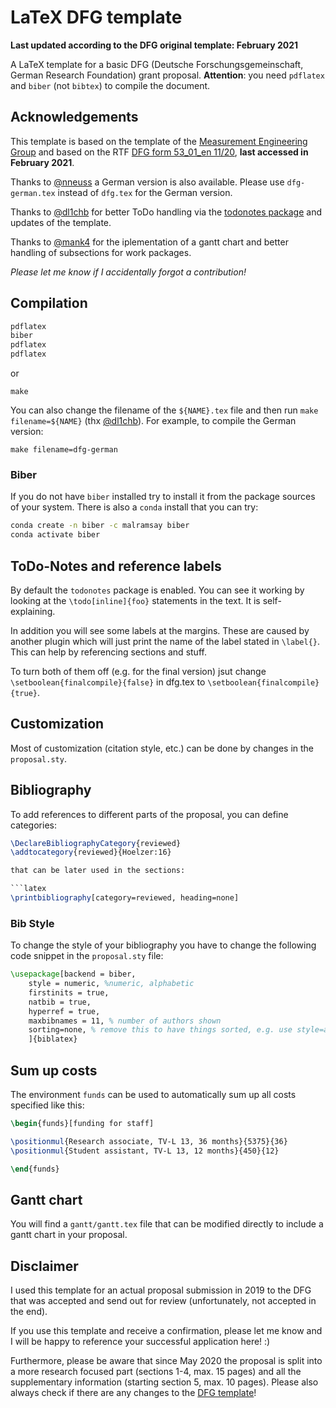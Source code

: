 # LaTeX DFG template 

__Last updated according to the DFG original template: February 2021__

A LaTeX template for a basic DFG (Deutsche Forschungsgemeinschaft, German Research Foundation) grant proposal. __Attention__: you need ``pdflatex`` and ``biber`` (not ``bibtex``) to compile the document. 

## Acknowledgements

This template is based on the template of the [Measurement Engineering Group](https://github.com/emtpb/proposal_dfg) and based on the RTF [DFG form 53_01_en 11/20](http://www.dfg.de/formulare/53_01_elan/53_01_en_elan.rtf), __last accessed in February 2021__.

Thanks to [@nneuss](https://github.com/nneuss) a German version is also available. Please use `dfg-german.tex` instead of `dfg.tex` for the German version. 

Thanks to [@dl1chb](@https://github.com/dl1chb) for better ToDo handling via the [todonotes package](https://www.ctan.org/pkg/todonotes) and updates of the template.

Thanks to [@mank4](https://github.com/mank4) for the iplementation of a gantt chart and better handling of subsections for work packages.

_Please let me know if I accidentally forgot a contribution!_

## Compilation

```bash
pdflatex
biber
pdflatex
pdflatex
```
or
```
make
```

You can also change the filename of the `${NAME}.tex` file and then run `make filename=${NAME}` (thx [@dl1chb](https://github.com/dl1chb)). For example, to compile the German version: 

```
make filename=dfg-german
```

### Biber

If you do not have ``biber`` installed try to install it from the package sources of your system. There is also a ``conda`` install that you can try:

```bash
conda create -n biber -c malramsay biber 
conda activate biber
```

## ToDo-Notes and reference labels
By default the `todonotes` package is enabled. You can see it working by looking at the `\todo[inline]{foo}` statements in the text. It is self-explaining.

In addition you will see some labels at the margins. These are caused by another plugin which will just print the name of the label stated in `\label{}`. This can help by referencing sections and stuff.

To turn both of them off (e.g. for the final version) jsut change `\setboolean{finalcompile}{false}` in dfg.tex to `\setboolean{finalcompile}{true}`.

## Customization

Most of customization (citation style, etc.) can be done by changes in the `proposal.sty`.

## Bibliography

To add references to different parts of the proposal, you can define categories:

```latex
\DeclareBibliographyCategory{reviewed}
\addtocategory{reviewed}{Hoelzer:16}

that can be later used in the sections:

```latex
\printbibliography[category=reviewed, heading=none]
```

### Bib Style

To change the style of your bibliography you have to change the following code snippet in the ``proposal.sty`` file:

```latex
\usepackage[backend = biber,
    style = numeric, %numeric, alphabetic
    firstinits = true,
    natbib = true,
    hyperref = true,
    maxbibnames = 11, % number of authors shown
    sorting=none, % remove this to have things sorted, e.g. use style=alphabetic
    ]{biblatex}
```

## Sum up costs

The environment `funds` can be used to automatically sum up all costs specified like this:

```latex
\begin{funds}[funding for staff]

\positionmul{Research associate, TV-L 13, 36 months}{5375}{36}
\positionmul{Student assistant, TV-L 13, 12 months}{450}{12}

\end{funds}
```

## Gantt chart

You will find a `gantt/gantt.tex` file that can be modified directly to include a gantt chart in your proposal.  

## Disclaimer

I used this template for an actual proposal submission in 2019 to the DFG that was accepted and send out for review (unfortunately, not accepted in the end). 

If you use this template and receive a confirmation, please let me know and I will be happy to reference your successful application here! :)

Furthermore, please be aware that since May 2020 the proposal is split into a more research focused part (sections 1-4, max. 15 pages) and all the supplementary information (starting section 5, max. 10 pages). Please also always check if there are any changes to the [DFG template](https://www.dfg.de/foerderung/programme/einzelfoerderung/sachbeihilfe/formulare_merkblaetter/index.jsp)!


